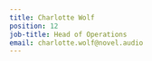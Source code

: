 ```yaml
---
title: Charlotte Wolf
position: 12
job-title: Head of Operations
email: charlotte.wolf@novel.audio
---
```


